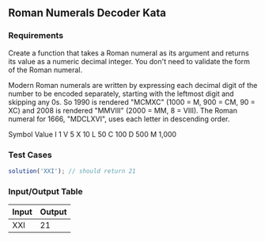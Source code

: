 ## Roman Numerals Decoder Kata

### Requirements 

Create a function that takes a Roman numeral as its argument and returns its value as a numeric decimal integer. You don't need to validate the form of the Roman numeral.

Modern Roman numerals are written by expressing each decimal digit of the number to be encoded separately, starting with the leftmost digit and skipping any 0s. So 1990 is rendered "MCMXC" (1000 = M, 900 = CM, 90 = XC) and 2008 is rendered "MMVIII" (2000 = MM, 8 = VIII). The Roman numeral for 1666, "MDCLXVI", uses each letter in descending order.

Symbol    Value
I          1
V          5
X          10
L          50
C          100
D          500
M          1,000


### Test Cases

```JavaScript
solution('XXI'); // should return 21
```

### Input/Output Table

| Input                                          | Output |
| :--------------------------------------------- | :----- |
| XXI                                            | 21  |


